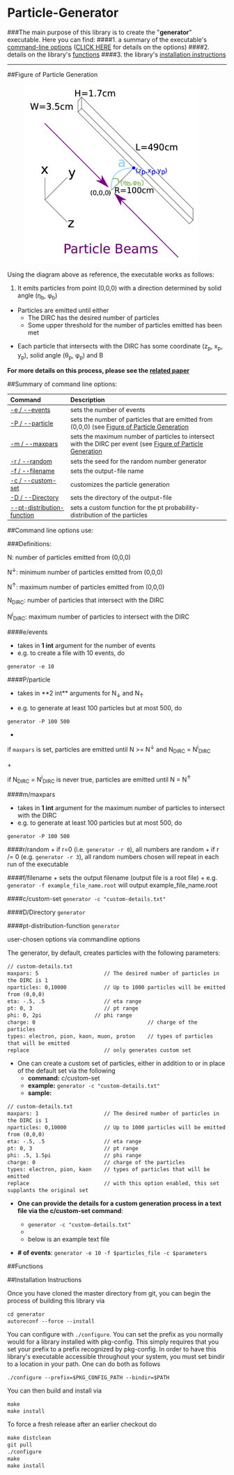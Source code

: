 # Particle-Generator
###The main purpose of this library is to create the "**generator**" executable. Here you can find:
####1. a summary of the executable's [command-line options](https://github.com/wcarvalho/dirc-detector/tree/master/generator#summary-of-command-line-options) ([CLICK HERE](https://github.com/wcarvalho/dirc-detector/tree/master/generator#command-line-options-use) for details on the options)
####2. details on the library's [functions](https://github.com/wcarvalho/dirc-detector/tree/master/generator#functions)
####3. the library's [installation instructions](https://github.com/wcarvalho/dirc-detector/tree/master/generator#installation-instructions)

---
##Figure of Particle Generation
<figure>
	<img src="https://github.com/wcarvalho/dirc-detector/blob/master/img/beams.jpg?raw=true" alt="beams" style="width: 400px;"/>
  <figcaption> </figcaption>
</figure>

Using the diagram above as reference, the executable works as follows:

1. <p> It emits particles from point (0,0,0) with a direction determined by solid angle (&eta;<sub>b</sub>, &phi;<sub>b</sub>)<p>
+ Particles are emitted until either
    * The DIRC has the desired number of particles
    * Some upper threshold for the number of particles emitted has been met
+ <p> Each particle that intersects with the DIRC has some coordinate (z<sub>p</sub>, x<sub>p</sub>, y<sub>p</sub>), solid angle (&theta;<sub>p</sub>, &phi;<sub>p</sub>) and &Beta;<p>
**For more details on this process, please see the [related paper][1]**

##Summary of command line options:

| Command | Description|
| :--- | :--- |
| [-e / --events][3] | sets the number of events |
| [-P / --particle][4] | sets the number of particles that are emitted from (0,0,0) (see [Figure of Particle Generation][2]|
| [-m / --maxpars][5] | sets the maximum number of particles to intersect with the DIRC per event (see [Figure of Particle Generation][2] |
| [-r / --random][6] | sets the seed for the random number generator |
| [-f / --filename][7] | sets the output-file name  |
| [-c / --custom-set][8] | customizes the particle generation |
| [-D / --Directory][9] | sets the directory of the output-file |
| [--pt-distribution-function][10] | sets a custom function for the pt probability-distribution of the particles |

##Command line options use:

###Definitions:
<p> N: number of particles emitted from (0,0,0) <p>
<p> N<sup>&darr;</sup>: minimum number of particles emitted from (0,0,0) </p>
<p> N<sup>&uarr;</sup>: maximum number of particles emitted from (0,0,0) </p>
<p> N<sub>DIRC</sub>: number of particles that intersect with the DIRC </p>
<p> N<sup>i</sup><sub>DIRC</sub>: maximum number of particles to intersect with the DIRC </p>

####e/events
  + takes in **1 int** argument for the number of events
  + e.g. to create a file with 10 events, do
```
generator -e 10
```

####P/particle
  + <p> takes in **2 int** arguments for N<sub>&darr;</sub> and N<sub>&uarr;</sub></p>
  + e.g. to generate at least 100 particles but at most 500, do
```
generator -P 100 500
```
  + <p>
  if `maxpars` is set, particles are emitted until N >= N<sup>&darr;</sup> and N<sub>DIRC</sub> = N<sup>i</sup><sub>DIRC</sub>
  </p>
    + <p> if N<sub>DIRC</sub> = N<sup>i</sup><sub>DIRC</sub> is never true, particles are emitted until N = N<sup>&uarr;</sup>
  </p>

####m/maxpars
  + takes in **1 int** argument for the maximum number of particles to intersect with the DIRC
  + e.g. to generate at least 100 particles but at most 500, do
```
generator -P 100 500
```

####r/random
    + if r=0 (i.e. `generator -r 0`), all numbers are random
    + if r /= 0 (e.g. `generator -r 3`), all random numbers chosen will repeat in each run of the executable

####f/filename
    + sets the output filename (output file is a root file)
    + e.g. `generator -f example_file_name.root` will output example_file_name.root

####c/custom-set
`generator -c "custom-details.txt"`

####D/Directory
`generator `

####pt-distribution-function
`generator `








user-chosen options via commandline options

The generator, by default, creates particles with the following parameters:
```
// custom-details.txt
maxpars: 5                     // The desired number of particles in the DIRC is 1
nparticles: 0,10000            // Up to 1000 particles will be emitted from (0,0,0)
eta: -.5, .5                   // eta range
pt: 0, 3                       // pt range
phi: 0, 2pi                 // phi range
charge: 0                                    // charge of the particles
types: electron, pion, kaon, muon, proton    // types of particles that will be emitted
replace                        // only generates custom set
```
+ One can create a custom set of particles, either in addition to or in place of the default set via the following
	+ **command:** c/custom-set
	<!-- + **function:** Used to provide the details for a custom generation process via a text file -->
	+ **example:** `generator -c "custom-details.txt"`
	+ **sample:**
```
// custom-details.txt
maxpars: 1                     // The desired number of particles in the DIRC is 1
nparticles: 0,10000            // Up to 1000 particles will be emitted from (0,0,0)
eta: -.5, .5                   // eta range
pt: 0, 3                       // pt range
phi: .5, 1.5pi                 // phi range
charge: 0                      // charge of the particles
types: electron, pion, kaon    // types of particles that will be emitted
replace                        // with this option enabled, this set supplants the original set
```


+ **One can provide the details for a custom generation process in a text file via the c/custom-set command**:
	+ `generator -c "custom-details.txt"`
	+
	+ below is an example text file

+ **# of events**:
	`generator -e 10 -f $particles_file -c $parameters`

##Functions

##Installation Instructions

Once you have cloned the master directory from git, you can begin the process of building this library via
```
cd generator
autoreconf --force --install
```
You can configure with `./configure`. You can set the prefix as you normally would for a library installed with pkg-config. This simply requires that you set your prefix to a prefix recognized by pkg-config. In order to have this library's executable accessible throughout your system, you must set bindir to a location in your path. One can do both as follows
```
./configure --prefix=$PKG_CONFIG_PATH --bindir=$PATH
```
You can then build and install via
```
make
make install
```
To force a fresh release after an earlier checkout do
```
make distclean
git pull
./configure
make
make install
```

[1]:https://www.dropbox.com/s/ns3p81k5c5hysz2/nims_draft4.pdf?dl=0
[2]:https://github.com/wcarvalho/dirc-detector/tree/master/generator#Figure-of-Particle-Generation
[3]:https://github.com/wcarvalho/dirc-detector/tree/master/generator#eevents
[4]:https://github.com/wcarvalho/dirc-detector/tree/master/generator#pparticle
[5]:https://github.com/wcarvalho/dirc-detector/tree/master/generator#mmaxpars
[6]:https://github.com/wcarvalho/dirc-detector/tree/master/generator#rrandom
[7]:https://github.com/wcarvalho/dirc-detector/tree/master/generator#ffilename
[8]:https://github.com/wcarvalho/dirc-detector/tree/master/generator#ccustom-set
[9]:https://github.com/wcarvalho/dirc-detector/tree/master/generator#ddirectory
[10]:https://github.com/wcarvalho/dirc-detector/tree/master/generator#pt-distribution-function
